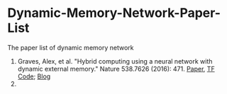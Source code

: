 # Dynamic-Memory-Network-Paper-List
The paper list of dynamic memory network


1. Graves, Alex, et al. "Hybrid computing using a neural network with dynamic external memory." Nature 538.7626 (2016): 471. 
[Paper](https://campus.swarma.org/public/ueditor/php/upload/file/20170609/1497019302822809.pdf), [TF Code](https://github.com/deepmind/dnc); 
[Blog](https://deepmind.com/research/dnc/)
2. 

